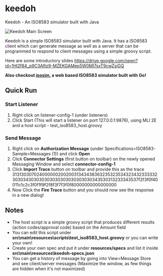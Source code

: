 # keedoh
Keedoh - An ISO8583 simulator built with Java

![Keedoh Main Screen](https://rkbalgi.github.io/keedoh_main.png)


Keedoh is a simple ISO8583 simulator built with Java. It has a ISO8583 client which can generate message 
as well as a server that can be programmed to respond to client messages using a simple groovy script.

Here are some introductory slides https://drive.google.com/open?id=1Hl2f84_p9C3Aftz9-MZEKGAMep5W0MI7sxT9cwZsiGQ

__Also checkout [isosim](https://github.com/rkbalgi/isosim), a web based ISO8583 simulator built with Go!__

## Quick Run
### Start Listener
1. Right click on listener-config-1 (under listeners)
2. Click Start (This will start a listener on port 127.0.0.1:9876), using MLI 2E and a host script - test_iso8583_host.groovy

### Send Message
1. Right click on __Authorization Message__ (under Specifications>ISO8583-Sample>Messages (1)) and click __Open__
2. Click __Connector Settings__ (first button on toolbar) on the newly opened Messaging Window and select __connector-config-1__
3. Click __Import Trace__ button on toolbar and provide this as the trace 31313030702400000020020031343438363235323534323432333332303034303030303030303030303030343530313233343537f2f3f0f40011c1c2c3f0f1f9f2f8f3f7f3f0f80000000000000000
4. Now Click the __Fire Trace__ button and you should now see the response in a new dialog!

## Notes
* The host script is a simple groovy script that produces different results (action codes/approval code) based on the Amount field
* You can edit this script under __src\main\resources\scripts\test_iso8583_host.groovy__ or you can write your own!
* Create your own spec and put it under __resources/specs__ and list it inside __src\main\resources\keedoh-specs.json__
* You can get a history of message by going into View>Message Store and see client/server messages (Maximize the window, as few things are hidden when it's not maximized) 

